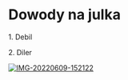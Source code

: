 <!DOCTYPE html>
<html lang="en">
<head>
    <meta charset="UTF-8">
    <title>Page title</title>
</head>
<body>
    <h1>Dowody na julka</h1>
    <p>1. Debil</p>
    <p>2. Diler</p>
    <a href="https://ibb.co/zS34Nd0"><img src="https://i.ibb.co/zS34Nd0/IMG-20220609-152122.jpg" alt="IMG-20220609-152122" border="0"></a>
</body>
</html>
